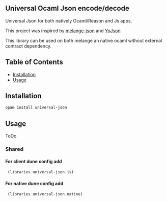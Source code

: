 ## Universal Ocaml Json encode/decode

Universal Json for both natively Ocaml/Reason and Js apps.

This project was inspired by [melange-json](https://github.com/melange-community/melange-json) and [YoJson](https://github.com/ocaml-community/yojson)

This library can be used on both melange an native ocaml without external contract dependency.

## Table of Contents

- [Installation](#installation)
- [Usage](#usage)

## Installation

```sh
opam install universal-json
```

## Usage

ToDo

### Shared

#### For client dune config add

```dune
 (libraries universal-json.js)
```

#### For native dune config add

```dune
 (libraries universal-json.native)
```